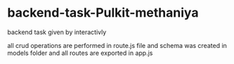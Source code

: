 # backend-task-Pulkit-methaniya
backend task given by interactivly

all crud operations are performed in route.js file and schema was created in models folder and all routes are exported in app.js
